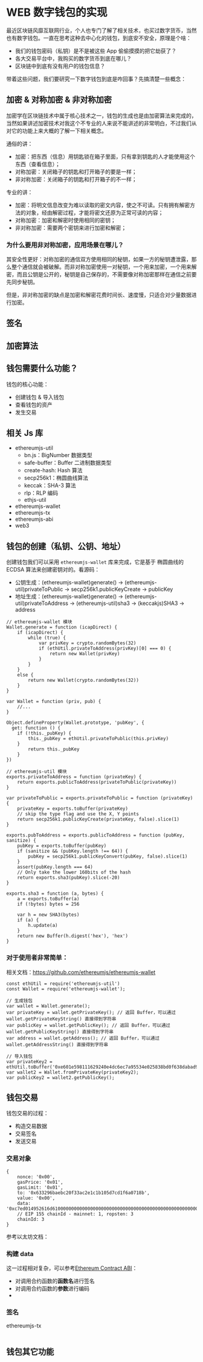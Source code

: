 # WEB 数字钱包的实现
最近区块链风靡互联网行业，个人也专门了解了相关技术，也买过数字货币，当然也有数字钱包。一直在思考这种去中心化的钱包，到底安不安全，原理是个啥：

* 我们的钱包密码（私钥）是不是被这些 App 偷偷摸摸的把它劫获了？
* 各大交易平台中，我购买的数字货币到底在哪儿？
* 区块链中到底有没有用户的钱包信息？

带着这些问题，我们要研究一下数字钱包到底是咋回事？先搞清楚一些概念：

## 加密 & 对称加密 & 非对称加密
加密学在区块链技术中属于核心技术之一，钱包的生成也是由加密算法来完成的，当然如果讲述加密技术对我这个不专业的人来说不能讲述的非常明白，不过我们从对它的功能上来大概的了解一下相关概念。

通俗的讲：
* 加密：把东西（信息）用钥匙锁在箱子里面，只有拿到钥匙的人才能使用这个东西（查看信息）；
* 对称加密：关闭箱子的钥匙和打开箱子的要是一样；
* 非对称加密：关闭箱子的钥匙和打开箱子的不一样；

专业的讲：
* 加密：将明文信息改变为难以读取的密文内容，使之不可读。只有拥有解密方法的对象，经由解密过程，才能将密文还原为正常可读的内容；
* 对称加密：加密和解密时使用相同的密钥；
* 非对称加密：需要两个密钥来进行加密和解密；

### 为什么要用非对称加密，应用场景在哪儿？
其安全性更好：对称加密的通信双方使用相同的秘钥，如果一方的秘钥遭泄露，那么整个通信就会被破解。而非对称加密使用一对秘钥，一个用来加密，一个用来解密，而且公钥是公开的，秘钥是自己保存的，不需要像对称加密那样在通信之前要先同步秘钥。

但是，非对称加密的缺点是加密和解密花费时间长、速度慢，只适合对少量数据进行加密。

## 签名

## 加密算法

## 钱包需要什么功能？
钱包的核心功能：

* 创建钱包 & 导入钱包
* 查看钱包的资产
* 发生交易

## 相关 Js 库

* ethereumjs-util
    * bn.js：BigNumber 数据类型
    * safe-buffer：Buffer 二进制数据类型
    * create-hash: Hash 算法
    * secp256k1：椭圆曲线算法
    * keccak：SHA-3 算法
    * rlp：RLP 编码
    * ethjs-util
* ethereumjs-wallet
* ethereumjs-tx
* ethereumjs-abi
* web3

## 钱包的创建（私钥、公钥、地址）
创建钱包我们可以采用 `ethereumjs-wallet` 库来完成，它是基于 椭圆曲线的ECDSA 算法来创建密钥对的。看源码：

* 公钥生成：(ethereumjs-wallet)generate() -> (ethereumjs-util)privateToPublic -> secp256k1.publicKeyCreate -> publicKey
* 地址生成：(ethereumjs-wallet)generate() -> (ethereumjs-util)privateToAddress -> (ethereumjs-util)sha3 -> (keccakjs)SHA3 -> address

```
// ethereumjs-wallet 模块
Wallet.generate = function (icapDirect) {
    if (icapDirect) {
        while (true) {
            var privKey = crypto.randomBytes(32)
            if (ethUtil.privateToAddress(privKey)[0] === 0) {
                return new Wallet(privKey)
            }
        }
    } 
    else {
        return new Wallet(crypto.randomBytes(32))
    }
}

var Wallet = function (priv, pub) {
    //...
}

Object.defineProperty(Wallet.prototype, 'pubKey', {
  get: function () {
    if (!this._pubKey) {
        this._pubKey = ethUtil.privateToPublic(this.privKey)
    }
        return this._pubKey
    }
})

// ethereumjs-util 模块
exports.privateToAddress = function (privateKey) {
    return exports.publicToAddress(privateToPublic(privateKey))
}

var privateToPublic = exports.privateToPublic = function (privateKey) {
    privateKey = exports.toBuffer(privateKey)
    // skip the type flag and use the X, Y points
    return secp256k1.publicKeyCreate(privateKey, false).slice(1)
}

exports.pubToAddress = exports.publicToAddress = function (pubKey, sanitize) {
    pubKey = exports.toBuffer(pubKey)
    if (sanitize && (pubKey.length !== 64)) {
        pubKey = secp256k1.publicKeyConvert(pubKey, false).slice(1)
    }
    assert(pubKey.length === 64)
    // Only take the lower 160bits of the hash
    return exports.sha3(pubKey).slice(-20)
}

exports.sha3 = function (a, bytes) {
    a = exports.toBuffer(a)
    if (!bytes) bytes = 256

    var h = new SHA3(bytes)
    if (a) {
        h.update(a)
    }
    return new Buffer(h.digest('hex'), 'hex')
}
```

### 对于使用者非常简单：
相关文档：https://github.com/ethereumjs/ethereumjs-wallet

```
const ethUtil = require('ethereumjs-util')
const Wallet = require('ethereumjs-wallet');

// 生成钱包
var wallet = Wallet.generate();
var privateKey = wallet.getPrivateKey(); // 返回 Buffer，可以通过 wallet.getPrivateKeyString() 直接得到字符串
var publicKey = wallet.getPublicKey(); // 返回 Buffer，可以通过 wallet.getPublicKeyString() 直接得到字符串
var address = wallet.getAddress(); // 返回 Buffer，可以通过 wallet.getAddressString() 直接得到字符串

// 导入钱包
var privateKey2 = ethUtil.toBuffer('0xe601e598111629240e4dc6ec7a95534e025838bd0f638dabad9ad4152d80443b');
var wallet2 = Wallet.fromPrivateKey(privateKey2);
var publicKey2 = wallet2.getPublicKey();

```

## 钱包交易
钱包交易的过程：

* 构造交易数据
* 交易签名
* 发送交易

### 交易对象

```
{
    nonce: '0x00',
    gasPrice: '0x01',
    gasLimit: '0x01',
    to: '0x633296baebc20f33ac2e1c1b105d7cd1f6a0718b',
    value: '0x00',
    data: '0xc7ed014952616d6100000000000000000000000000000000000000000000000000000000',
    // EIP 155 chainId - mainnet: 1, ropsten: 3
    chainId: 3
}
```

参考以太坊文档：

### 构建 data
这一过程相对复杂，可以参考[Ethereum Contract ABI](https://github.com/ethereum/wiki/wiki/Ethereum-Contract-ABI)：

* 对调用合约函数的**函数名**进行签名
* 对调用合约函数的**参数**进行编码
* 

### 签名
ethereumjs-tx


```

```


## 钱包其它功能